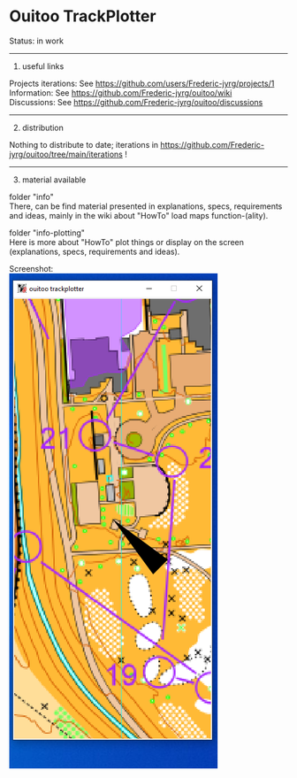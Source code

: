 # Ouitoo TrackPlotter

Status: in work

_______________
1. useful links

Projects iterations: See https://github.com/users/Frederic-jyrg/projects/1 <br>
Information: See https://github.com/Frederic-jyrg/ouitoo/wiki <br>
Discussions: See https://github.com/Frederic-jyrg/ouitoo/discussions <br>

_______________
2. distribution

Nothing to distribute to date; iterations in https://github.com/Frederic-jyrg/ouitoo/tree/main/iterations ! <br>

_____________________
3. material available

folder "info" <br>
There, can be find material presented in explanations, specs, requirements and ideas, mainly in the wiki about "HowTo" load maps function-(ality).

folder "info-plotting" <br>
Here is more about "HowTo" plot things or display on the screen (explanations, specs, requirements and ideas).


Screenshot: <br>
![](https://github.com/Frederic-jyrg/ouitoo/blob/main/iterations/Capture-2025-2-5.PNG)



